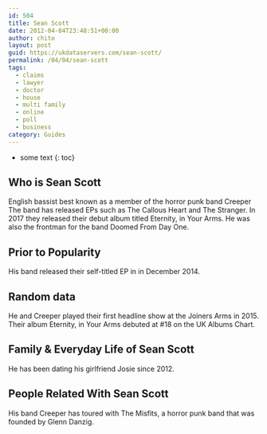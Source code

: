 ```yaml
---
id: 504
title: Sean Scott
date: 2012-04-04T23:48:51+00:00
author: chito
layout: post
guid: https://ukdataservers.com/sean-scott/
permalink: /04/04/sean-scott
tags:
  - claims
  - lawyer
  - doctor
  - house
  - multi family
  - online
  - poll
  - business
category: Guides
---
```


* some text
{: toc}


## Who is  Sean Scott
                  
                  
                  
English bassist best known as a member of the horror punk band Creeper  The band has released EPs such as The Callous Heart and The Stranger. In 2017 they released their debut album titled Eternity, in Your Arms. He was also the frontman for the band Doomed From Day One.
                  
                
                
                
## Prior to Popularity 
                  
                  
                  
His band released their self-titled EP in in December 2014.
                  
                
                
                
## Random data 
                  
                  
                  
He and Creeper played their first headline show at the Joiners Arms in 2015. Their album Eternity, in Your Arms debuted at #18 on the UK Albums Chart.
                  
                
                
                
## Family & Everyday Life of Sean Scott
                  
                  
                  
He has been dating his girlfriend Josie since 2012.
                  
                
                
                
## People Related With  Sean Scott
                  
                  
                  
His band Creeper has toured with The Misfits, a horror punk band that was founded by Glenn Danzig.
                  
                
              
            
          
          
          
    
    
  
